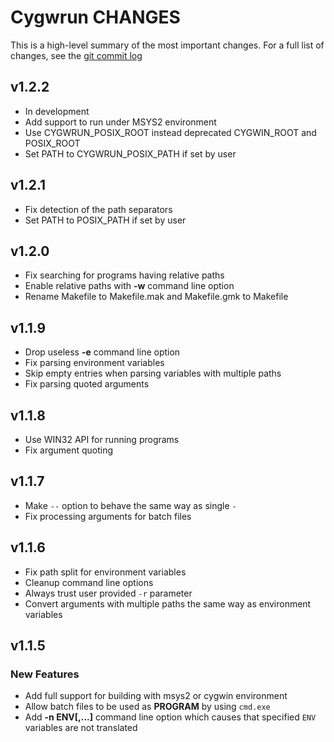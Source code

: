 # Cygwrun CHANGES

This is a high-level summary of the most important changes.
For a full list of changes, see the [git commit log][log]

  [log]: https://github.com/mturk/cygwrun/commits/


## v1.2.2

 * In development
 * Add support to run under MSYS2 environment
 * Use CYGWRUN_POSIX_ROOT instead deprecated CYGWIN_ROOT and POSIX_ROOT
 * Set PATH to CYGWRUN_POSIX_PATH if set by user

## v1.2.1

 * Fix detection of the path separators
 * Set PATH to POSIX_PATH if set by user

## v1.2.0

 * Fix searching for programs having relative paths
 * Enable relative paths with **-w** command line option
 * Rename Makefile to Makefile.mak and Makefile.gmk to Makefile

## v1.1.9

 * Drop useless **-e** command line option
 * Fix parsing environment variables
 * Skip empty entries when parsing variables with multiple paths
 * Fix parsing quoted arguments

## v1.1.8

 * Use WIN32 API for running programs
 * Fix argument quoting

## v1.1.7

 * Make `--` option to behave the same way as single `-`
 * Fix processing arguments for batch files

## v1.1.6

 * Fix path split for environment variables
 * Cleanup command line options
 * Always trust user provided `-r` parameter
 * Convert arguments with multiple paths the same way as environment variables

## v1.1.5


### New Features
 * Add full support for building with msys2 or cygwin environment
 * Allow batch files to be used as **PROGRAM**
   by using `cmd.exe`
 * Add **-n ENV[,...]** command line option which causes
   that specified `ENV` variables are not translated
